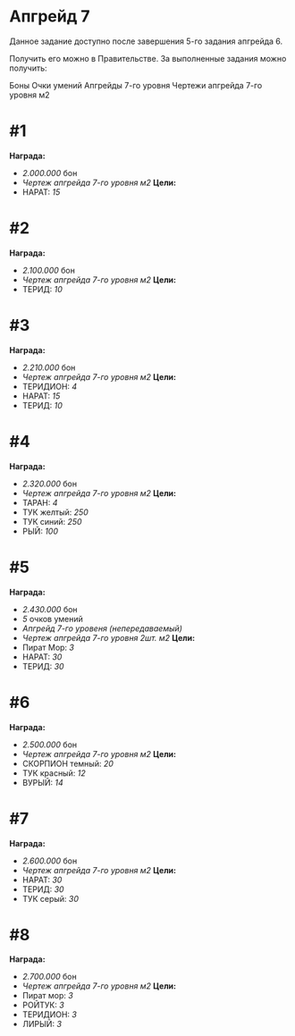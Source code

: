 # Апгрейд 7
Данное задание доступно после завершения 5-го задания апгрейда 6.

Получить его можно в Правительстве.
За выполненные задания можно получить:

Боны
Очки умений
Апгрейды 7-го уровня
Чертежи апгрейда 7-го уровня м2

# #1
**Награда:**
- *2.000.000* бон
- *Чертеж апгрейда 7-го уровня м2*
**Цели:**
- НАРАТ: *15*

# #2
**Награда:**
- *2.100.000* бон
- *Чертеж апгрейда 7-го уровня м2*
**Цели:**
- ТЕРИД: *10*

# #3
**Награда:**
- *2.210.000* бон
- *Чертеж апгрейда 7-го уровня м2*
**Цели:**
- ТЕРИДИОН: *4*
- НАРАТ: *15*
- ТЕРИД: *10*

# #4
**Награда:**
- *2.320.000* бон
- *Чертеж апгрейда 7-го уровня м2*
**Цели:**
- ТАРАН: *4*
- ТУК желтый: *250*
- ТУК синий: *250*
- РЫЙ: *100*

# #5
**Награда:**
- *2.430.000* бон
- *5* очков умений
- *Апгрейд 7-го уровеня (непередаваемый)*
- *Чертеж апгрейда 7-го уровня 2шт. м2*
**Цели:**
- Пират Мор: *3*
- НАРАТ: *30*
- ТЕРИД: *30*

# #6
**Награда:**
- *2.500.000* бон
- *Чертеж апгрейда 7-го уровня м2*
**Цели:**
- СКОРПИОН темный: *20*
- ТУК красный: *12*
- ВУРЫЙ: *14*

# #7
**Награда:**
- *2.600.000* бон
- *Чертеж апгрейда 7-го уровня м2*
**Цели:**
- НАРАТ: *30*
- ТЕРИД: *30*
- ТУК серый: *30*

# #8
**Награда:**
- *2.700.000* бон
- *Чертеж апгрейда 7-го уровня м2*
**Цели:**
- Пират мор: *3*
- РОЙТУК: *3*
- ТЕРИДИОН: *3*
- ЛИРЫЙ: *3*